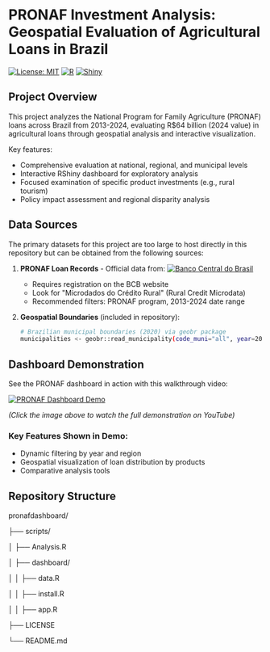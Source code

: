 # PRONAF Investment Analysis: Geospatial Evaluation of Agricultural Loans in Brazil

[![License: MIT](https://img.shields.io/badge/License-MIT-yellow.svg)](https://opensource.org/licenses/MIT)
[![R](https://img.shields.io/badge/R-4.4.3-blue.svg)](https://www.r-project.org/)
[![Shiny](https://img.shields.io/badge/Shiny-1.10.0-brightgreen.svg)](https://shiny.rstudio.com/)

## Project Overview

This project analyzes the National Program for Family Agriculture (PRONAF) loans across Brazil from 2013-2024, evaluating R$64 billion (2024 value) in agricultural loans through geospatial analysis and interactive visualization.

Key features:
- Comprehensive evaluation at national, regional, and municipal levels
- Interactive RShiny dashboard for exploratory analysis
- Focused examination of specific product investments (e.g., rural tourism)
- Policy impact assessment and regional disparity analysis

## Data Sources

The primary datasets for this project are too large to host directly in this repository but can be obtained from the following sources:

1. **PRONAF Loan Records** - Official data from:
   [![Banco Central do Brasil](https://img.shields.io/badge/Databases-BCB-1e40af)](https://www.bcb.gov.br/estabilidadefinanceira/micrrural)
   - Requires registration on the BCB website
   - Look for "Microdados do Crédito Rural" (Rural Credit Microdata)
   - Recommended filters: PRONAF program, 2013-2024 date range

2. **Geospatial Boundaries** (included in repository):
   
   ```bash
   # Brazilian municipal boundaries (2020) via geobr package
   municipalities <- geobr::read_municipality(code_muni="all", year=2020)
   ```
   
## Dashboard Demonstration

See the PRONAF dashboard in action with this walkthrough video:

[![PRONAF Dashboard Demo](https://img.youtube.com/vi/17zhB9qcFMc/0.jpg)](https://youtu.be/17zhB9qcFMc)

*(Click the image above to watch the full demonstration on YouTube)*

### Key Features Shown in Demo:
- Dynamic filtering by year and region
- Geospatial visualization of loan distribution by products
- Comparative analysis tools

## Repository Structure

pronafdashboard/

├── scripts/

│ ├── Analysis.R

│ ├── dashboard/

│ │ ├── data.R

│ │ ├── install.R

│ │ ├── app.R


├── LICENSE

└── README.md
